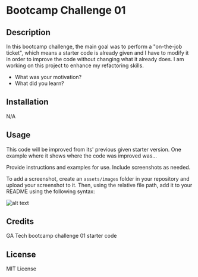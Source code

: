 # Bootcamp Challenge 01

## Description

In this bootcamp challenge, the main goal was to perform a "on-the-job ticket", which means a starter code is already given and I have to modify it in order
to improve the code without changing what it already does. I am working on this project to enhance my refactoring skills.

- What was your motivation?
- What did you learn?

## Installation

N/A

## Usage

This code will be improved from its' previous given starter version. One example where it shows where the code was improved was...

Provide instructions and examples for use. Include screenshots as needed.

To add a screenshot, create an `assets/images` folder in your repository and upload your screenshot to it. Then, using the relative file path, add it to your README using the following syntax:

![alt text](assets/images/screenshot.png)

## Credits

GA Tech bootcamp challenge 01 starter code

## License

MIT License
